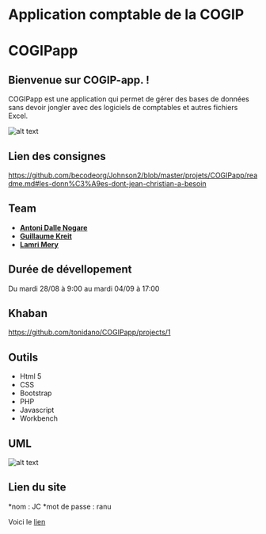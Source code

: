 # Application comptable de la COGIP

# COGIPapp

## Bienvenue sur COGIP-app. !

COGIPapp est une application qui permet de gérer des bases de données sans devoir jongler avec des logiciels de comptables et autres fichiers Excel.

![alt text](https://contattafiles.s3.us-west-1.amazonaws.com/tnt14094/6ObZbAEUvbmerta/gestion.png)

## Lien des consignes

https://github.com/becodeorg/Johnson2/blob/master/projets/COGIPapp/readme.md#les-donn%C3%A9es-dont-jean-christian-a-besoin

## Team

* [**Antoni Dalle Nogare**](https://github.com/tonidano)
* [**Guillaume Kreit**](https://github.com/Guillaume-Kreit)
* [**Lamri Mery**](https://github.com/Lamri-Mery)


## Durée de dévellopement

Du mardi 28/08 à 9:00 au mardi 04/09 à 17:00

## Khaban

https://github.com/tonidano/COGIPapp/projects/1

## Outils 

* Html 5
* CSS
* Bootstrap 
* PHP
* Javascript
* Workbench

## UML
![alt text](https://contattafiles.s3.us-west-1.amazonaws.com/tnt14094/M_lEkbOeB1R16y9/tables_relationnelles.png)



## Lien du site

*nom : JC
*mot de passe : ranu

Voici le [lien](https://gocipapp.000webhostapp.com/GOCIPapp/partials/login.php) 
